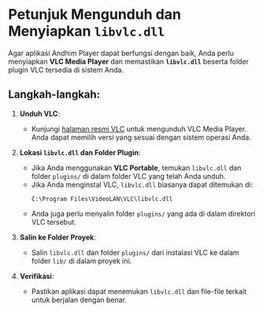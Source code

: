 # Petunjuk Mengunduh dan Menyiapkan `libvlc.dll`

Agar aplikasi Andhim Player dapat berfungsi dengan baik, Anda perlu menyiapkan **VLC Media Player** dan memastikan **`libvlc.dll`** beserta folder plugin VLC tersedia di sistem Anda.

## Langkah-langkah:

1. **Unduh VLC**:
   - Kunjungi [halaman resmi VLC](https://www.videolan.org/vlc/) untuk mengunduh VLC Media Player. Anda dapat memilih versi yang sesuai dengan sistem operasi Anda.
   
2. **Lokasi `libvlc.dll` dan Folder Plugin**:
   - Jika Anda menggunakan **VLC Portable**, temukan `libvlc.dll` dan folder `plugins/` di dalam folder VLC yang telah Anda unduh.
   - Jika Anda menginstal VLC, `libvlc.dll` biasanya dapat ditemukan di:
     ```
     C:\Program Files\VideoLAN\VLC\libvlc.dll
     ```
   - Anda juga perlu menyalin folder `plugins/` yang ada di dalam direktori VLC tersebut.

3. **Salin ke Folder Proyek**:
   - Salin `libvlc.dll` dan folder `plugins/` dari instalasi VLC ke dalam folder `lib/` di dalam proyek ini.

4. **Verifikasi**:
   - Pastikan aplikasi dapat menemukan `libvlc.dll` dan file-file terkait untuk berjalan dengan benar.

